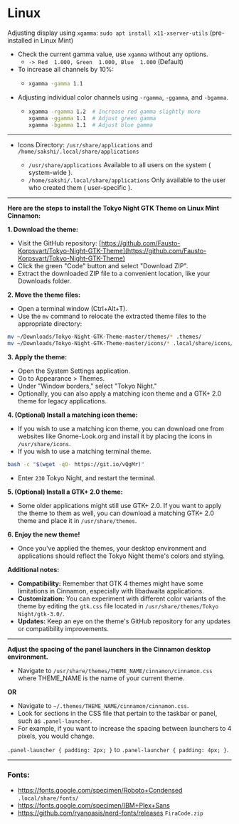 # Linux
Adjusting display using `xgamma`: `sudo apt install x11-xserver-utils` (pre-installed in Linux Mint)
- Check the current gamma value, use `xgamma` without any options.
    - `-> Red  1.000, Green  1.000, Blue  1.000` (Default)
- To increase all channels by 10%:
    - ```sh
      xgamma -gamma 1.1
      ```
- Adjusting individual color channels using `-rgamma`, `-ggamma`, and `-bgamma`.
    - ```sh
      xgamma -rgamma 1.2  # Increase red gamma slightly more
      xgamma -ggamma 1.1  # Adjust green gamma
      xgamma -bgamma 1.1  # Adjust blue gamma
      ```


---

-   Icons Directory: `/usr/share/applications` and `/home/sakshi/.local/share/applications`

    -   `/usr/share/applications` Available to all users on the system ( system-wide ).
    -   `/home/sakshi/.local/share/applications` Only available to the user who created them ( user-specific ).
 
---
 **Here are the steps to install the Tokyo Night GTK Theme on Linux Mint Cinnamon:**

**1. Download the theme:**

- Visit the GitHub repository: [https://github.com/Fausto-Korpsvart/Tokyo-Night-GTK-Theme](https://github.com/Fausto-Korpsvart/Tokyo-Night-GTK-Theme)
- Click the green "Code" button and select "Download ZIP".
- Extract the downloaded ZIP file to a convenient location, like your Downloads folder.

**2. Move the theme files:**

- Open a terminal window (Ctrl+Alt+T).
- Use the `mv` command to relocate the extracted theme files to the appropriate directory:

```bash
mv ~/Downloads/Tokyo-Night-GTK-Theme-master/themes/* .themes/
mv ~/Downloads/Tokyo-Night-GTK-Theme-master/icons/* .local/share/icons/
```

**3. Apply the theme:**

- Open the System Settings application.
- Go to Appearance > Themes.
- Under "Window borders," select "Tokyo Night."
- Optionally, you can also apply a matching icon theme and a GTK+ 2.0 theme for legacy applications.

**4. (Optional) Install a matching icon theme:**

- If you wish to use a matching icon theme, you can download one from websites like Gnome-Look.org and install it by placing the icons in `/usr/share/icons`.
- If you wish to use a matching terminal theme.

```bash
bash -c "$(wget -qO- https://git.io/vQgMr)"
```
- Enter `230` Tokyo Night, and restart the terminal.

**5. (Optional) Install a GTK+ 2.0 theme:**

- Some older applications might still use GTK+ 2.0. If you want to apply the theme to them as well, you can download a matching GTK+ 2.0 theme and place it in `/usr/share/themes`.

**6. Enjoy the new theme!**

- Once you've applied the themes, your desktop environment and applications should reflect the Tokyo Night theme's colors and styling.

**Additional notes:**

- **Compatibility:** Remember that GTK 4 themes might have some limitations in Cinnamon, especially with libadwaita applications.
- **Customization:** You can experiment with different color variants of the theme by editing the `gtk.css` file located in `/usr/share/themes/Tokyo Night/gtk-3.0/`.
- **Updates:** Keep an eye on the theme's GitHub repository for any updates or compatibility improvements.

---

**Adjust the spacing of the panel launchers in the Cinnamon desktop environment.**
- Navigate to `/usr/share/themes/THEME_NAME/cinnamon/cinnamon.css` where THEME_NAME is the name of your current theme.

**OR**

- Navigate to `~/.themes/THEME_NAME/cinnamon/cinnamon.css`.
- Look for sections in the CSS file that pertain to the taskbar or panel, such as `.panel-launcher`.
- For example, if you want to increase the spacing between launchers to 4 pixels, you would change.

`.panel-launcher { padding: 2px; }` to `.panel-launcher { padding: 4px; }`.

---

### Fonts:
- https://fonts.google.com/specimen/Roboto+Condensed `.local/share/fonts/`
- https://fonts.google.com/specimen/IBM+Plex+Sans
- https://github.com/ryanoasis/nerd-fonts/releases `FiraCode.zip`
